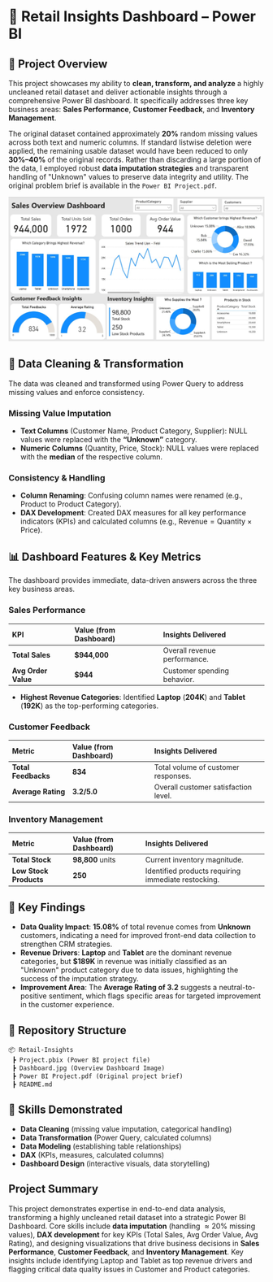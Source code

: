 # 🛒 Retail Insights Dashboard – Power BI

## 📌 Project Overview

This project showcases my ability to **clean, transform, and analyze** a highly uncleaned retail dataset and deliver actionable insights through a comprehensive Power BI dashboard. It specifically addresses three key business areas: **Sales Performance**, **Customer Feedback**, and **Inventory Management**.

The original dataset contained approximately $\mathbf{20\%}$ random missing values across both text and numeric columns. If standard listwise deletion were applied, the remaining usable dataset would have been reduced to only $\mathbf{30\%–40\%}$ of the original records. Rather than discarding a large portion of the data, I employed robust **data imputation strategies** and transparent handling of "Unknown" values to preserve data integrity and utility. The original problem brief is available in the `Power BI Project.pdf`.

![Retail Insights Dashboard Overview](Dashboard.jpg)

## 🧹 Data Cleaning & Transformation

The data was cleaned and transformed using Power Query to address missing values and enforce consistency.

### Missing Value Imputation

- **Text Columns** ($\text{Customer Name, Product Category, Supplier}$): NULL values were replaced with the **“Unknown”** category.
- **Numeric Columns** ($\text{Quantity, Price, Stock}$): NULL values were replaced with the **median** of the respective column.

### Consistency & Handling

- **Column Renaming**: Confusing column names were renamed (e.g., $\text{Product}$ to $\text{Product Category}$).
- **DAX Development**: Created DAX measures for all key performance indicators (KPIs) and calculated columns (e.g., $\text{Revenue} = \text{Quantity} \times \text{Price}$).

## 📊 Dashboard Features & Key Metrics

The dashboard provides immediate, data-driven answers across the three key business areas.

### Sales Performance

| KPI                 | Value (from Dashboard) | Insights Delivered           |
| :------------------ | :--------------------- | :--------------------------- |
| **Total Sales**     | **$944,000**           | Overall revenue performance. |
| **Avg Order Value** | **$944**               | Customer spending behavior.  |

- **Highest Revenue Categories**: Identified **Laptop** ($\mathbf{204K}$) and **Tablet** ($\mathbf{192K}$) as the top-performing categories.

### Customer Feedback

| Metric              | Value (from Dashboard) | Insights Delivered                   |
| :------------------ | :--------------------- | :----------------------------------- |
| **Total Feedbacks** | **834**                | Total volume of customer responses.  |
| **Average Rating**  | $\mathbf{3.2 / 5.0}$   | Overall customer satisfaction level. |

### Inventory Management

| Metric                 | Value (from Dashboard) | Insights Delivered                                  |
| :--------------------- | :--------------------- | :-------------------------------------------------- |
| **Total Stock**        | **98,800** units       | Current inventory magnitude.                        |
| **Low Stock Products** | **250**                | Identified products requiring immediate restocking. |

## 🔑 Key Findings

- **Data Quality Impact**: **$15.08\%$** of total revenue comes from **Unknown** customers, indicating a need for improved front-end data collection to strengthen $\text{CRM}$ strategies.
- **Revenue Drivers**: **Laptop** and **Tablet** are the dominant revenue categories, but $\mathbf{\$189K}$ in revenue was initially classified as an "Unknown" product category due to data issues, highlighting the success of the imputation strategy.
- **Improvement Area**: The **Average Rating of 3.2** suggests a neutral-to-positive sentiment, which flags specific areas for targeted improvement in the customer experience.

## 📁 Repository Structure

```text
📦 Retail-Insights
 ┣ Project.pbix (Power BI project file)
 ┣ Dashboard.jpg (Overview Dashboard Image)
 ┣ Power BI Project.pdf (Original project brief)
 ┣ README.md
```

## 🚀 Skills Demonstrated

- **Data Cleaning** (missing value imputation, categorical handling)
- **Data Transformation** (Power Query, calculated columns)
- **Data Modeling** (establishing table relationships)
- **DAX** (KPIs, measures, calculated columns)
- **Dashboard Design** (interactive visuals, data storytelling)

## Project Summary

This project demonstrates expertise in end-to-end data analysis, transforming a highly uncleaned retail dataset into a strategic Power BI Dashboard. Core skills include **data imputation** (handling $\approx20\%$ missing values), **DAX development** for key KPIs ($\text{Total Sales}$, $\text{Avg Order Value}$, $\text{Avg Rating}$), and designing visualizations that drive business decisions in **Sales Performance**, **Customer Feedback**, and **Inventory Management**. Key insights include identifying $\text{Laptop}$ and $\text{Tablet}$ as top revenue drivers and flagging critical data quality issues in $\text{Customer}$ and $\text{Product}$ categories.
